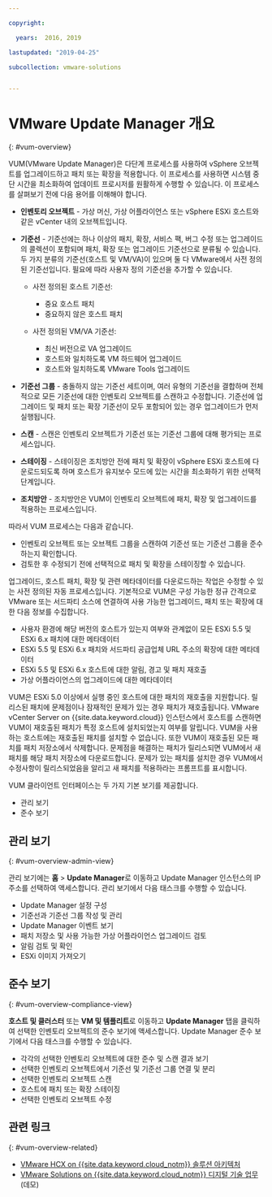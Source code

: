 ```yaml
---

copyright:

  years:  2016, 2019

lastupdated: "2019-04-25"

subcollection: vmware-solutions


---
```


# VMware Update Manager 개요
{: #vum-overview}

VUM(VMware Update Manager)은 다단계 프로세스를 사용하여 vSphere 오브젝트를 업그레이드하고 패치 또는 확장을 적용합니다. 이 프로세스를 사용하면 시스템 중단 시간을 최소화하여 업데이트 프로시저를 원활하게 수행할 수 있습니다. 이 프로세스를 살펴보기 전에 다음 용어를 이해해야 합니다.
* **인벤토리 오브젝트** - 가상 머신, 가상 어플라이언스 또는 vSphere ESXi 호스트와 같은 vCenter 내의 오브젝트입니다.
* **기준선** - 기준선에는 하나 이상의 패치, 확장, 서비스 팩, 버그 수정 또는 업그레이드의 콜렉션이 포함되며 패치, 확장 또는 업그레이드 기준선으로 분류될 수 있습니다. 두 가지 분류의 기준선(호스트 및 VM/VA)이 있으며 둘 다 VMware에서 사전 정의된 기준선입니다. 필요에 따라 사용자 정의 기준선을 추가할 수 있습니다.
  - 사전 정의된 호스트 기준선:
    - 중요 호스트 패치
    - 중요하지 않은 호스트 패치

  - 사전 정의된 VM/VA 기준선:
    - 최신 버전으로 VA 업그레이드
    - 호스트와 일치하도록 VM 하드웨어 업그레이드
    - 호스트와 일치하도록 VMware Tools 업그레이드

* **기준선 그룹** - 충돌하지 않는 기준선 세트이며, 여러 유형의 기준선을 결합하며 전체적으로 모든 기준선에 대한 인벤토리 오브젝트를 스캔하고 수정합니다. 기준선에 업그레이드 및 패치 또는 확장 기준선이 모두 포함되어 있는 경우 업그레이드가 먼저 실행됩니다.
* **스캔** - 스캔은 인벤토리 오브젝트가 기준선 또는 기준선 그룹에 대해 평가되는 프로세스입니다.
* **스테이징** - 스테이징은 조치방안 전에 패치 및 확장이 vSphere ESXi 호스트에 다운로드되도록 하며 호스트가 유지보수 모드에 있는 시간을 최소화하기 위한 선택적 단계입니다.
* **조치방안** - 조치방안은 VUM이 인벤토리 오브젝트에 패치, 확장 및 업그레이드를 적용하는 프로세스입니다.

따라서 VUM 프로세스는 다음과 같습니다.
* 인벤토리 오브젝트 또는 오브젝트 그룹을 스캔하여 기준선 또는 기준선 그룹을 준수하는지 확인합니다.
* 검토한 후 수정되기 전에 선택적으로 패치 및 확장을 스테이징할 수 있습니다.

업그레이드, 호스트 패치, 확장 및 관련 메타데이터를 다운로드하는 작업은 수정할 수 있는 사전 정의된 자동 프로세스입니다. 기본적으로 VUM은 구성 가능한 정규 간격으로 VMware 또는 서드파티 소스에 연결하여 사용 가능한 업그레이드, 패치 또는 확장에 대한 다음 정보를 수집합니다.

* 사용자 환경에 해당 버전의 호스트가 있는지 여부와 관계없이 모든 ESXi 5.5 및 ESXi 6.x 패치에 대한 메타데이터
* ESXi 5.5 및 ESXi 6.x 패치와 서드파티 공급업체 URL 주소의 확장에 대한 메타데이터
* ESXi 5.5 및 ESXi 6.x 호스트에 대한 알림, 경고 및 패치 재호출
* 가상 어플라이언스의 업그레이드에 대한 메타데이터

VUM은 ESXi 5.0 이상에서 실행 중인 호스트에 대한 패치의 재호출을 지원합니다. 릴리스된 패치에 문제점이나 잠재적인 문제가 있는 경우 패치가 재호출됩니다. VMware vCenter Server on {{site.data.keyword.cloud}} 인스턴스에서 호스트를 스캔하면 VUM이 재호출된 패치가 특정 호스트에 설치되었는지 여부를 알립니다. VUM을 사용하는 호스트에는 재호출된 패치를 설치할 수 없습니다. 또한 VUM이 재호출된 모든 패치를 패치 저장소에서 삭제합니다. 문제점을 해결하는 패치가 릴리스되면 VUM에서 새 패치를 해당 패치 저장소에 다운로드합니다. 문제가 있는 패치를 설치한 경우 VUM에서 수정사항이 릴리스되었음을 알리고 새 패치를 적용하라는 프롬프트를 표시합니다.

VUM 클라이언트 인터페이스는 두 가지 기본 보기를 제공합니다.
*	관리 보기
*	준수 보기

##	관리 보기
{: #vum-overview-admin-view}

관리 보기에는 **홈** > **Update Manager**로 이동하고 Update Manager 인스턴스의 IP 주소를 선택하여 액세스합니다. 관리 보기에서 다음 태스크를 수행할 수 있습니다.
*	Update Manager 설정 구성
*	기준선과 기준선 그룹 작성 및 관리
*	Update Manager 이벤트 보기
*	패치 저장소 및 사용 가능한 가상 어플라이언스 업그레이드 검토
*	알림 검토 및 확인
*	ESXi 이미지 가져오기

##	준수 보기
{: #vum-overview-compliance-view}

**호스트 및 클러스터** 또는 **VM 및 템플리트**로 이동하고 **Update Manager** 탭을 클릭하여 선택한 인벤토리 오브젝트의 준수 보기에 액세스합니다. Update Manager 준수 보기에서 다음 태스크를 수행할 수 있습니다.
*	각각의 선택한 인벤토리 오브젝트에 대한 준수 및 스캔 결과 보기
*	선택한 인벤토리 오브젝트에서 기준선 및 기준선 그룹 연결 및 분리
*	선택한 인벤토리 오브젝트 스캔
*	호스트에 패치 또는 확장 스테이징
*	선택한 인벤토리 오브젝트 수정

## 관련 링크
{: #vum-overview-related}

* [VMware HCX on {{site.data.keyword.cloud_notm}} 솔루션 아키텍처](/docs/services/vmwaresolutions/services?topic=vmware-solutions-hcx-archi-intro#hcx-archi-intro)
* [VMware Solutions on {{site.data.keyword.cloud_notm}} 디지털 기술 업무](https://ibm-dte.mybluemix.net/vmware)(데모)
